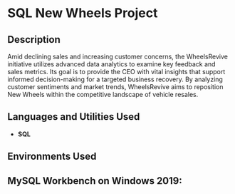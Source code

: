 <h1> SQL New Wheels Project</h1>


<h2>Description</h2>
Amid declining sales and increasing customer concerns, the WheelsRevive initiative utilizes advanced data analytics to examine key feedback and sales metrics. Its goal is to provide the CEO with vital insights that support informed decision-making for a targeted business recovery. By analyzing customer sentiments and market trends, WheelsRevive aims to reposition New Wheels within the competitive landscape of vehicle resales.
<br />


<h2>Languages and Utilities Used</h2>

- <b>SQL</b> 


<h2>Environments Used </h2>

<h2>MySQL Workbench on Windows 2019:</h2>

